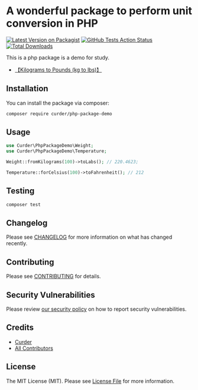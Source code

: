 # A wonderful package to perform unit conversion in PHP

[![Latest Version on Packagist](https://img.shields.io/packagist/v/curder/php-package-demo.svg?style=flat-square)](https://packagist.org/packages/curder/php-package-demo)
[![GitHub Tests Action Status](https://img.shields.io/github/workflow/status/curder/php-package-demo/Tests?label=tests)](https://github.com/curder/php-package-demo/actions?query=workflow%3ATests+branch%3Amaster)
[![Total Downloads](https://img.shields.io/packagist/dt/curder/php-package-demo.svg?style=flat-square)](https://packagist.org/packages/curder/php-package-demo)


This is a php package is a demo for study.

- [【Kilograms to Pounds (kg to lbs)】](https://www.metric-conversions.org/weight/kilograms-to-pounds.htm)


## Installation

You can install the package via composer:

```bash 
composer require curder/php-package-demo
```

## Usage

```php
use Curder\PhpPackageDemo\Weight;
use Curder\PhpPackageDemo\Temperature;

Weight::fromKilograms(100)->toLabs(); // 220.4623;

Temperature::forCelsius(100)->toFahrenheit(); // 212
```

## Testing

```bash
composer test
```

## Changelog

Please see [CHANGELOG](CHANGELOG.md) for more information on what has changed recently.

## Contributing

Please see [CONTRIBUTING](.github/CONTRIBUTING.md) for details.

## Security Vulnerabilities

Please review [our security policy](../../security/policy) on how to report security vulnerabilities.

## Credits

- [Curder](https://github.com/curder)
- [All Contributors](../../contributors)

## License

The MIT License (MIT). Please see [License File](LICENSE.md) for more information.
